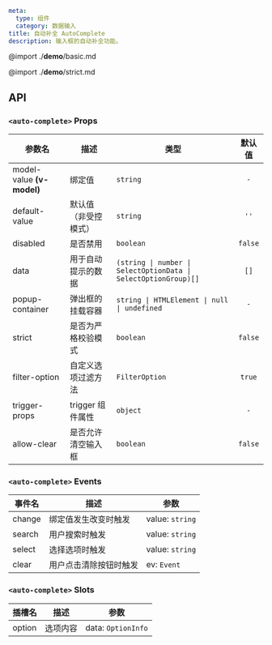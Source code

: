 ```yaml
meta:
  type: 组件
  category: 数据输入
title: 自动补全 AutoComplete
description: 输入框的自动补全功能。
```

@import ./__demo__/basic.md

@import ./__demo__/strict.md

## API


### `<auto-complete>` Props

|参数名|描述|类型|默认值|
|---|---|---|:---:|
|model-value **(v-model)**|绑定值|`string`|`-`|
|default-value|默认值（非受控模式）|`string`|`''`|
|disabled|是否禁用|`boolean`|`false`|
|data|用于自动提示的数据|`(string \| number \| SelectOptionData \| SelectOptionGroup)[]`|`[]`|
|popup-container|弹出框的挂载容器|`string \| HTMLElement \| null \| undefined`|`-`|
|strict|是否为严格校验模式|`boolean`|`false`|
|filter-option|自定义选项过滤方法|`FilterOption`|`true`|
|trigger-props|trigger 组件属性|`object`|`-`|
|allow-clear|是否允许清空输入框|`boolean`|`false`|
### `<auto-complete>` Events

|事件名|描述|参数|
|---|---|---|
|change|绑定值发生改变时触发|value: `string`|
|search|用户搜索时触发|value: `string`|
|select|选择选项时触发|value: `string`|
|clear|用户点击清除按钮时触发|ev: `Event`|
### `<auto-complete>` Slots

|插槽名|描述|参数|
|---|:---:|---|
|option|选项内容|data: `OptionInfo`|



